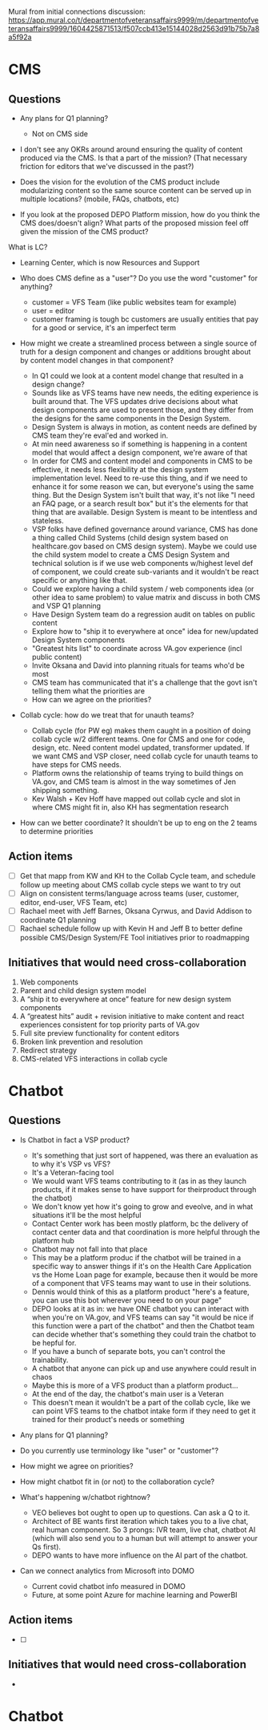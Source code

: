 Mural from initial connections discussion: https://app.mural.co/t/departmentofveteransaffairs9999/m/departmentofveteransaffairs9999/1604425871513/f507ccb413e15144028d2563d91b75b7a8a5f92a

# CMS

## Questions

- Any plans for Q1 planning?
  - Not on CMS side

- I don't see any OKRs around around ensuring the quality of content produced via the CMS. Is that a part of the mission? (That necessary friction for editors that we've discussed in the past?)

- Does the vision for the evolution of the CMS product include modularizing content so the same source content can be served up in multiple locations? (mobile, FAQs, chatbots, etc)

- If you look at the proposed DEPO Platform mission, how do you think the CMS does/doesn't align? What parts of the proposed mission feel off given the mission of the CMS product?

What is LC?
- Learning Center, which is now Resources and Support

- Who does CMS define as a "user"? Do you use the word "customer" for anything?
  - customer = VFS Team (like public websites team for example)
  - user = editor
  - customer framing is tough bc customers are usually entities that pay for a good or service, it's an imperfect term

- How might we create a streamlined process between a single source of truth for a design component and changes or additions brought about by content model changes in that component?
  - In Q1 could we look at a content model change that resulted in a design change?
  - Sounds like as VFS teams have new needs, the editing experience is built around that. The VFS updates drive decisions about what design components are used to present those, and they differ from the designs for the same components in the Design System.
  - Design System is always in motion, as content needs are defined by CMS team they're eval'ed and worked in.
  - At min need awareness so if something is happening in a content model that would affect a design component, we're aware of that
  - In order for CMS and content model and components in CMS to be effective, it needs less flexibility at the design system implementation level. Need to re-use this thing, and if we need to enhance it for some reason we can, but everyone's using the same thing. But the Design System isn't built that way, it's not like "I need an FAQ page, or a search result box" but it's the elements for that thing that are available. Design System is meant to be intentless and stateless.
  - VSP folks have defined governance around variance, CMS has done a thing called Child Systems (child design system based on healthcare.gov based on CMS design system). Maybe we could use the child system model to create a CMS Design System and technical solution is if we use web components w/highest level def of component, we could create sub-variants and it wouldn't be react specific or anything like that.
  - Could we explore having a child system / web components idea (or other idea to same problem) to value matrix and discuss in both CMS and VSP Q1 planning
  - Have Design System team do a regression audit on tables on public content
  - Explore how to "ship it to everywhere at once" idea for new/updated Design System components
  - "Greatest hits list" to coordinate across VA.gov experience (incl public content)
  - Invite Oksana and David into planning rituals for teams who'd be most 
  - CMS team has communicated that it's a challenge that the govt isn't telling them what the priorities are
  - How can we agree on the priorities?

- Collab cycle: how do we treat that for unauth teams?
  - Collab cycle (for PW eg) makes them caught in a position of doing collab cycle w/2 different teams. One for CMS and one for code, design, etc. Need content model updated, transformer updated. If we want CMS and VSP closer, need collab cycle for unauth teams to have steps for CMS needs.
  - Platform owns the relationship of teams trying to build things on VA.gov, and CMS team is almost in the way sometimes of Jen shipping something.
  - Kev Walsh + Kev Hoff have mapped out collab cycle and slot in where CMS might fit in, also KH has segmentation research


- How can we better coordinate? It shouldn't be up to eng on the 2 teams to determine priorities


## Action items
- [ ] Get that mapp from KW and KH to the Collab Cycle team, and schedule follow up meeting about CMS collab cycle steps we want to try out
- [ ] Align on consistent terms/language across teams (user, customer, editor, end-user, VFS Team, etc)
- [ ] Rachael meet with Jeff Barnes, Oksana Cyrwus, and David Addison to coordinate Q1 planning
- [ ] Rachael schedule follow up with Kevin H and Jeff B to better define possible CMS/Design System/FE Tool initiatives prior to roadmapping

## Initiatives that would need cross-collaboration
1. Web components
1. Parent and child design system model
1. A “ship it to everywhere at once” feature for new design system components
1. A “greatest hits” audit + revision initiative to make content and react experiences consistent for top priority parts of VA.gov 
1. Full site preview functionality for content editors
1. Broken link prevention and resolution
1. Redirect strategy
1. CMS-related VFS interactions in collab cycle

# Chatbot

## Questions

- Is Chatbot in fact a VSP product?
  - It's something that just sort of happened, was there an evaluation as to why it's VSP vs VFS?
  - It's a Veteran-facing tool
  - We would want VFS teams contributing to it (as in as they launch products, if it makes sense to have support for theirproduct through the chatbot)
  - We don't know yet how it's going to grow and eveolve, and in what situations it'll be the most helpful
  - Contact Center work has been mostly platform, bc the delivery of contact center data and that coordination is more helpful through the platform hub
  - Chatbot may not fall into that place
  - This may be a platform produc if the chatbot will be trained in a specific way to answer things if it's on the Health Care Application vs the Home Loan page for example, because then it would be more of a component that VFS teams may want to use in their solutions.
  - Dennis would think of this as a platform product "here's a feature, you can use this bot wherever you need to on your page"
  - DEPO looks at it as in: we have ONE chatbot you can interact with when you're on VA.gov, and VFS teams can say "it would be nice if this function were a part of the chatbot" and then the Chatbot team can decide whether that's something they could train the chatbot to be hepful for.
  - If you have a bunch of separate bots, you can't control the trainability.
  - A chatbot that anyone can pick up and use anywhere could result in chaos
  - Maybe this is more of a VFS product than a platform product...
  - At the end of the day, the chatbot's main user is a Veteran
  - This doesn't mean it wouldn't be a part of the collab cycle, like we can point VFS teams to the chatbot intake form if they need to get it trained for their product's needs or something

- Any plans for Q1 planning?

- Do you currently use terminology like "user" or "customer"?

- How might we agree on priorities?

- How might chatbot fit in (or not) to the collaboration cycle?

- What's happening w/chatbot rightnow?
  - VEO believes bot ought to open up to questions. Can ask a Q to it.
  - Architect of BE wants first iteration which takes you to a live chat, real human component. So 3 prongs: IVR team, live chat, chatbot AI (which will also send you to a human but will attempt to answer your Qs first).
  - DEPO wants to have more influence on the AI part of the chatbot.

- Can we connect analytics from Microsoft into DOMO
  - Current covid chatbot info measured in DOMO
  - Future, at some point Azure for machine learning and PowerBI

## Action items
- [ ] 

## Initiatives that would need cross-collaboration
- 

# Chatbot

